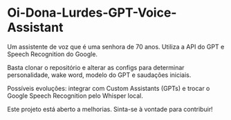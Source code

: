# Oi-Dona-Lurdes-GPT-Voice-Assistant
Um assistente de voz que é uma senhora de 70 anos. Utiliza a API do GPT e Speech Recognition do Google.

Basta clonar o repositório e alterar as configs para determinar personalidade, wake word, modelo do GPT e saudações iniciais.

Possíveis evoluções: integrar com Custom Assistants (GPTs) e trocar o Google Speech Recognition pelo Whisper local.

Este projeto está aberto a melhorias. Sinta-se à vontade para contribuir!
